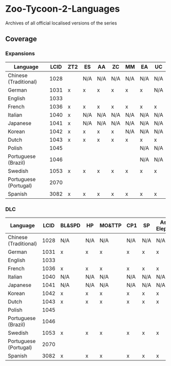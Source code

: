 # Zoo-Tycoon-2-Languages

Archives of all official localised versions of the series

## Coverage

### Expansions

| Language              | LCID | ZT2 | ES | AA | ZC | MM | EA | UC |
|-----------------------|------|-----|----|----|----|----|----|----|
| Chinese (Traditional) | 1028 |     |N/A |N/A |N/A |N/A |N/A |N/A |
| German                | 1031 | x   | x  | x  | x  | x  | x  |N/A |
| English               | 1033 |     |    |    |    |    |    |    |
| French                | 1036 | x   | x  | x  | x  | x  | x  | x  |
| Italian               | 1040 | x   |N/A |N/A |N/A |N/A |N/A |N/A |
| Japanese              | 1041 | x   |N/A |N/A |N/A |N/A |N/A |N/A |
| Korean                | 1042 | x   | x  | x  | x  |N/A |N/A |N/A |
| Dutch                 | 1043 | x   | x  | x  | x  | x  | x  | x  |
| Polish                | 1045 |     |    |    |    |    |N/A |N/A |
| Portuguese (Brazil)   | 1046 |     |    |    |    |    |N/A |N/A |
| Swedish               | 1053 | x   | x  | x  | x  | x  | x  | x  |
| Portuguese (Portugal) | 2070 |     |    |    |    |    |    |    |
| Spanish               | 3082 | x   | x  | x  | x  | x  | x  | x  |

### DLC

| Language              | LCID | BL&SPD | HP | MO&TTP | CP1 | SP | Asian Elephant | SBP | GFP | Addax | DDP |
|-----------------------|------|--------|----|--------|-----|----|----------------|-----|-----|-------|-----|
| Chinese (Traditional) | 1028 | N/A    |N/A | N/A    |N/A  |N/A | N/A            |N/A  |N/A  |N/A    |N/A  |
| German                | 1031 | x      | x  | x      | x   | x  | x              | x   | x   |       | x   |
| English               | 1033 |        |    |        |     |    |                |     |     |       |     |
| French                | 1036 | x      | x  | x      | x   | x  | x              | x   | x   | x     | x   |
| Italian               | 1040 | N/A    |N/A | N/A    |N/A  |N/A | N/A            |N/A  |N/A  |N/A    |N/A  |
| Japanese              | 1041 | N/A    |N/A | N/A    |N/A  |N/A | N/A            |N/A  |N/A  |N/A    |N/A  |
| Korean                | 1042 | x      | x  | x      | x   | x  | x              | x   | x   |       |N/A  |
| Dutch                 | 1043 | x      | x  | x      | x   | x  | x              | x   | x   | x     | x   |
| Polish                | 1045 |        |    |        |     |    |                |     |     |       |     |
| Portuguese (Brazil)   | 1046 |        |    |        |     |    |                |     |     |       |     |
| Swedish               | 1053 | x      | x  | x      | x   | x  | x              | x   | x   | x     | x   |
| Portuguese (Portugal) | 2070 |        |    |        |     |    |                |     |     |       |     |
| Spanish               | 3082 | x      | x  | x      | x   | x  | x              | x   | x   | x     | x   |
